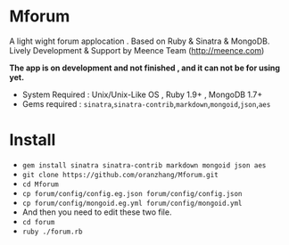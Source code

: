 Mforum
======
A light wight forum applocation . Based on Ruby & Sinatra & MongoDB.
Lively Development & Support by Meence Team (http://meence.com)  

**The app is on development and not finished , and it can not be for using yet.**

- System Required : Unix/Unix-Like OS , Ruby 1.9+ , MongoDB 1.7+
- Gems required : `sinatra`,`sinatra-contrib`,`markdown`,`mongoid`,`json`,`aes`


Install
======
- `gem install sinatra sinatra-contrib markdown mongoid json aes`
- `git clone https://github.com/oranzhang/Mforum.git`
- `cd Mforum`
- `cp forum/config/config.eg.json forum/config/config.json`
- `cp forum/config/mongoid.eg.yml forum/config/mongoid.yml`
- And then you need to edit these two file.
- `cd forum`
- `ruby ./forum.rb`

